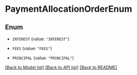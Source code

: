 # PaymentAllocationOrderEnum

## Enum


* `INTEREST` (value: `"INTEREST"`)

* `FEES` (value: `"FEES"`)

* `PRINCIPAL` (value: `"PRINCIPAL"`)


[[Back to Model list]](../README.md#documentation-for-models) [[Back to API list]](../README.md#documentation-for-api-endpoints) [[Back to README]](../README.md)


